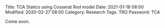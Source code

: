 Title: TCA Statics using Cosserat Rod model
Date: 2021-01-18 08:00
Modified: 2020-02-27 08:00
Category: Research
Tags: TRO
Password: TCA


Come soon. 